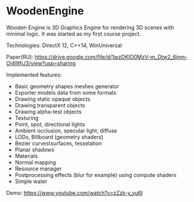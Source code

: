 # WoodenEngine
Wooden Engine is 3D Graphics Engine for rendering 3D scenes with minimal logic. It was started as my first course project. 

Technologies:
DirectX 12, C++14, WinUniversal

Paper(RU): https://drive.google.com/file/d/1wzDKIO0MzV-m_Dtw2_6inm-Oi4l9fjJ3/view?usp=sharing

Implemented features:
- Basic geometry shapes meshes generator
- Exporter models data from some formats
- Drawing static opaque objects
- Drawing transparent objects
- Drawing alpha-test objects
- Texturing 
- Point, spot, directional lights
- Ambient occlusion, specular light, diffuse
- LODs, Billboard (geometry shaders)
- Bezier curves\surfaces, tesselation
- Planar shadows
- Materials
- Normal mapping
- Resource manager
- Postprocessing effects (blur for example) using compute shaders
- Simple water

Demo:
https://www.youtube.com/watch?v=zZzk-y_vu6I

